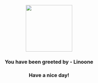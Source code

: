 <p align="center">
            <img src="https://raw.githubusercontent.com/PokeAPI/sprites/master/sprites/pokemon/264.png" width="150" height="150">
          </p>
          <h3 align="center">You have been greeted by - <b>Linoone</b></h3>
          <h3 align="center">Have a nice day!</h3>
        